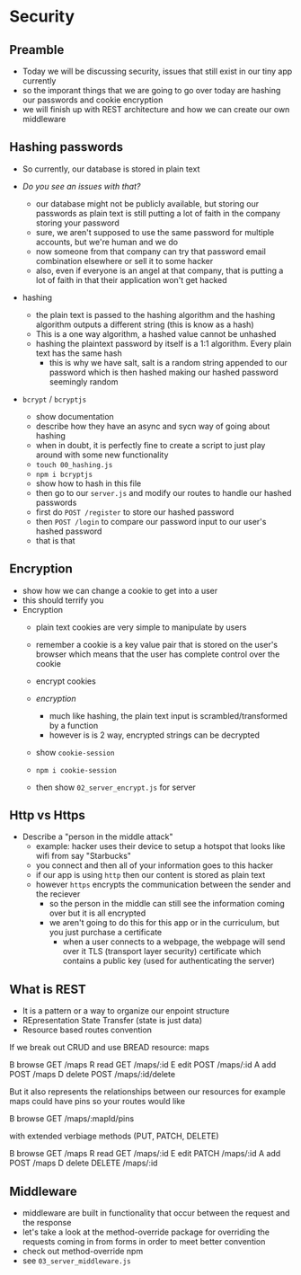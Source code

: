 # Security


## Preamble

- Today we will be discussing security, issues that still exist in our tiny app currently
- so the imporant things that we are going to go over today are hashing our passwords and cookie encryption
- we will finish up with REST architecture and how we can create our own middleware

## Hashing passwords

- So currently, our database is stored in plain text
- *Do you see an issues with that?*
  - our database might not be publicly available, but storing our passwords as plain text is still putting a lot of faith in the company storing your password
  - sure, we aren't supposed to use the same password for multiple accounts, but we're human and we do
  - now someone from that company can try that password email combination elsewhere or sell it to some hacker
  - also, even if everyone is an angel at that company, that is putting a lot of faith in that their application won't get hacked

- hashing 
  - the plain text is passed to the hashing algorithm and the hashing algorithm outputs a different string (this is know as a hash)
  - This is a one way algorithm, a hashed value cannot be unhashed
  - hashing the plaintext password by itself is a 1:1 algorithm. Every plain text has the same hash
    - this is why we have salt, salt is a random string appended to our password which is then hashed making our hashed password seemingly random

- `bcrypt` / `bcryptjs`
  - show documentation
  - describe how they have an async and sycn way of going about hashing
  - when in doubt, it is perfectly fine to create a script to just play around with some new functionality
  - `touch 00_hashing.js`
  - `npm i bcryptjs` 
  - show how to hash in this file
  - then go to our `server.js` and modify our routes to handle our hashed passwords
  - first do `POST /register` to store our hashed password
  - then `POST /login` to compare our password input to our user's hashed password
  - that is that

## Encryption
- show how we can change a cookie to get into a user
- this should terrify you
- Encryption
  - plain text cookies are very simple to manipulate by users
  - remember a cookie is a key value pair that is stored on the user's browser which means that the user has complete control over the cookie
  - encrypt cookies
  - *encryption*
    - much like hashing, the plain text input is scrambled/transformed by a function
    - however is is 2 way, encrypted strings can be decrypted
  
  - show `cookie-session`
  - `npm i cookie-session`
  - then show `02_server_encrypt.js` for server

## Http vs Https

- Describe a "person in the middle attack"
  - example: hacker uses their device to setup a hotspot that looks like wifi from say "Starbucks"
  - you connect and then all of your information goes to this hacker
  - if our app is using `http` then our content is stored as plain text
  - however `https` encrypts the communication between the sender and the reciever
    - so the person in the middle can still see the information coming over but it is all encrypted
    - we aren't going to do this for this app or in the curriculum, but you just purchase a certificate
      - when a user connects to a webpage, the webpage will send over it TLS (transport layer security) certificate which contains a public key (used for authenticating the server)

## What is REST
- It is a pattern or a way to organize our enpoint structure
- REpresentation State Transfer (state is just data)
- Resource based routes convention

If we break out CRUD and use BREAD
resource: maps

B browse GET  /maps
R read   GET  /maps/:id
E edit   POST /maps/:id
A add    POST /maps
D delete POST /maps/:id/delete

But it also represents the relationships between our resources
for example maps could have pins so your routes would like 

B browse GET  /maps/:mapId/pins

with extended verbiage methods (PUT, PATCH, DELETE)

B browse GET    /maps
R read   GET    /maps/:id
E edit   PATCH  /maps/:id
A add    POST   /maps
D delete DELETE /maps/:id

## Middleware

- middleware are built in functionality that occur between the request and the response
- let's take a look at the method-override package for overriding the requests coming in from forms in order to meet better convention
- check out method-override npm
- see `03_server_middleware.js`





